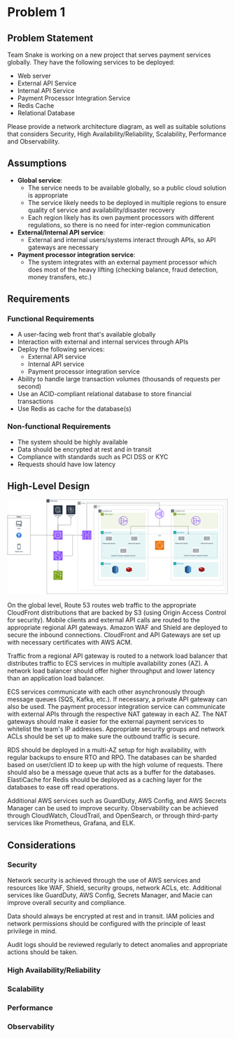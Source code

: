 # Problem 1

## Problem Statement

Team Snake is working on a new project that serves payment services globally. They have the
following services to be deployed:

- Web server
- External API Service
- Internal API Service
- Payment Processor Integration Service
- Redis Cache
- Relational Database

Please provide a network architecture diagram, as well as suitable solutions that considers
Security, High Availability/Reliability, Scalability, Performance and Observability.

## Assumptions

- **Global service**:
  - The service needs to be available globally, so a public cloud solution is appropriate
  - The service likely needs to be deployed in multiple regions to ensure quality of service and availability/disaster recovery
  - Each region likely has its own payment processors with different regulations, so there is no need for inter-region communication
- **External/Internal API service**:
  - External and internal users/systems interact through APIs, so API gateways are necessary
- **Payment processor integration service**:
  - The system integrates with an external payment processor which does most of the heavy lifting (checking balance, fraud detection, money transfers, etc.)

## Requirements

### Functional Requirements

- A user-facing web front that's available globally
- Interaction with external and internal services through APIs
- Deploy the following services:
  - External API service
  - Internal API service
  - Payment processor integration service
- Ability to handle large transaction volumes (thousands of requests per second)
- Use an ACID-compliant relational database to store financial transactions
- Use Redis as cache for the database(s)

### Non-functional Requirements

- The system should be highly available
- Data should be encrypted at rest and in transit
- Compliance with standards such as PCI DSS or KYC
- Requests should have low latency

## High-Level Design

![architecture-diagram](/problem-1/architecture-diagram.png)

On the global level, Route 53 routes web traffic to the appropriate CloudFront distributions that are backed by S3 (using Origin Access Control for security). Mobile clients and external API calls are routed to the appropriate regional API gateways. Amazon WAF and Shield are deployed to secure the inbound connections. CloudFront and API Gateways are set up with necessary certificates with AWS ACM.

Traffic from a regional API gateway is routed to a network load balancer that distributes traffic to ECS services in multiple availability zones (AZ). A network load balancer should offer higher throughput and lower latency than an application load balancer.

ECS services communicate with each other asynchronously through message queues (SQS, Kafka, etc.). If necessary, a private API gateway can also be used. The payment processor integration service can communicate with external APIs through the respective NAT gateway in each AZ. The NAT gateways should make it easier for the external payment services to whitelist the team's IP addresses. Appropriate security groups and network ACLs should be set up to make sure the outbound traffic is secure.

RDS should be deployed in a multi-AZ setup for high availability, with regular backups to ensure RTO and RPO. The databases can be sharded based on user/client ID to keep up with the high volume of requests. There should also be a message queue that acts as a buffer for the databases. ElastiCache for Redis should be deployed as a caching layer for the databases to ease off read operations.

Additional AWS services such as GuardDuty, AWS Config, and AWS Secrets Manager can be used to improve security. Observability can be achieved through CloudWatch, CloudTrail, and OpenSearch, or through third-party services like Prometheus, Grafana, and ELK.

## Considerations

### Security

Network security is achieved through the use of AWS services and resources like WAF, Shield, security groups, network ACLs, etc. Additional services like GuardDuty, AWS Config, Secrets Manager, and Macie can improve overall security and compliance.

Data should always be encrypted at rest and in transit. IAM policies and network permissions should be configured with the principle of least privilege in mind.

Audit logs should be reviewed regularly to detect anomalies and appropriate actions should be taken.

### High Availability/Reliability

### Scalability

### Performance

### Observability
